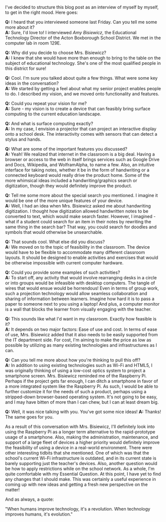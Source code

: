 I've decided to structure this blog post as an interview of myself by myself, to get in the right mood. Here goes:

**Q:** I heard that you interviewed someone last Friday. Can you tell me some more about it?  
**A:** Sure, I'd love to! I interviewed *Amy Bisiewicz*, the Educational Technology Director of the Acton Boxborough School District. We met in the computer lab in room 129E.

**Q:** Why did you decide to choose Mrs. Bisiewicz?  
**A:** I knew that she would have more than enough to bring to the table on the subject of educational technology. She's one of the most qualified people in this district for sure!

**Q:** Cool. I'm sure you talked about quite a few things. What were some key ideas in the conversation?  
**A:** We started by getting a feel about what my senior project enables people to do. I described my vision, and we moved onto functionality and features.

**Q:** Could you repeat your vision for me?  
**A:** Sure - my vision is to create a device that can feasibly bring surface computing to the current education landscape.

**Q:** And what is surface computing exactly?  
**A:** In my case, I envision a projector that can project an interactive display onto a school desk. The interactivity comes with sensors that can detect a stylus and hands.

**Q:** What are some of the important features you discussed?  
**A:** Yeah! We realized that internet in the classroom is a big deal. Having a browser or access to the web in itself brings services such as Google Drive and Docs, Wikipedia, and WolframAlpha, to name a few. Also, an intuitive interface for taking notes, whether it be in the form of handwriting or a connected keyboard would really drive the product home. Some of the more whimsical ideas included a handwriting/graphics search or digitization, though they would definitely improve the product.

**Q:** Tell me some more about the special search you mentioned. I imagine it would be one of the more unique features of your device.  
**A:** Well, I had an idea when Mrs. Bisiewicz asked me about handwriting digitization. I thought how digitization allowed handwritten notes to be converted to text, which would make search faster. However, I imagined - what if a student could search for an item in their notes by rewriting the same thing in the search bar? That way, you could search for doodles and symbols that would otherwise be unsearchable.

**Q:** That sounds cool. What else did you discuss?  
**A:** We moved on to the topic of feasibility in the classroom. The device would have to be flexible to accommodate many different classroom layouts. It should be designed to enable activities and exercises that would be otherwise impossible with current computer hardware.

**Q:** Could you provide some examples of such activities?  
**A:** To start off, any activity that would involve rearranging desks in a circle or into groups would be infeasible with desktop computers. The tangle of wires that would ensue would be horrendous! Even in terms of group work, such a projection technology would allow seamless collaboration and sharing of information between learners. Imagine how hard it is to pass a paper to someone next to you using a laptop! And plus, a computer monitor is a wall that blocks the learner from visually engaging with the teacher.

**Q:** This sounds like what I'd want in my classroom. Exactly how feasible is it?  
**A:** It depends on two major factors: Ease of use and cost. In terms of ease of use, Mrs. Bisiewicz added that it also needs to be easily supported from the IT department side. For cost, I'm aiming to make the price as low as possible by utilizing as many existing technologies and infrastructures as I can.

**Q:** Can you tell me more about how you're thinking to pull this off?  
**A:** In addition to using existing technologies such as Wi-Fi and HTML5, I was originally thinking of using a low-cost optics system to project a smartphone screen. Mrs. Bisiewicz reminded me of the Raspberry Pi. Perhaps if the project gets far enough, I can ditch a smartphone in favor of a more integrated system like the Raspberry Pi. As such, I would be able to further customize it for the needs of such a product, perhaps using a stripped-down browser-based operating system. It's not going to be easy, and I may have bitten of more than I can chew, but I can at least dream big.

**Q:** Well, it was nice talking with you. You've got some nice ideas!
**A:** Thanks! The same goes for you.

As a result of this conversation with Mrs. Bisiewicz, I'll definitely look into using the Raspberry Pi as a longer term alternative to the rapid-prototype usage of a smartphone. Also, making the administration, maintenance, and support of a large fleet of devices a higher priority would definitely improve the feasibility of using a device in a real-world environment. There were other interesting tidbits that she mentioned. One of which was that the school's current Wi-Fi infrastructure is outdated, and in its current state is barely supporting just the teacher's devices. Also, another question would be how to apply restrictions while on the school network. As a whole, I'm quite comfortable with my Essential Question. At this point, I have yet to find any changes that I should make. This was certainly a useful experience in coming up with new ideas and getting a fresh new perspective on the matter!

And as always, a quote:

"When humans improve technology, it's a revolution. When technology improves humans, it's evolution."
